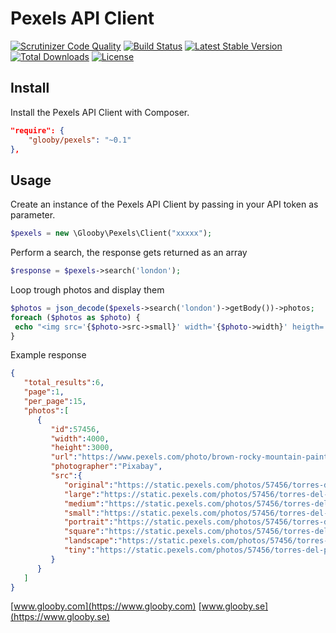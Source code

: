 # Pexels API Client
[![Scrutinizer Code Quality](https://scrutinizer-ci.com/g/glooby/pexels/badges/quality-score.png?b=master)](https://scrutinizer-ci.com/g/glooby/pexels/?branch=master)
[![Build Status](https://scrutinizer-ci.com/g/glooby/pexels/badges/build.png?b=master)](https://scrutinizer-ci.com/g/glooby/pexels/build-status/master)
[![Latest Stable Version](https://poser.pugx.org/glooby/pexels/version)](https://packagist.org/packages/glooby/pexels)
[![Total Downloads](https://poser.pugx.org/glooby/pexels/downloads)](https://packagist.org/packages/glooby/pexels)
[![License](https://poser.pugx.org/glooby/pexels/license)](https://packagist.org/packages/glooby/pexels)

## Install

Install the Pexels API Client with Composer.

```json
"require": {
    "glooby/pexels": "~0.1"
},
```

## Usage

Create an instance of the Pexels API Client by passing in your API token as parameter.

```php
$pexels = new \Glooby\Pexels\Client("xxxxx");
```

Perform a search, the response gets returned as an array

```php
$response = $pexels->search('london');
```

Loop trough photos and display them

```php
$photos = json_decode($pexels->search('london')->getBody())->photos;
foreach ($photos as $photo) {
 echo "<img src='{$photo->src->small}' width='{$photo->width}' heigth='{$photo->height}'>"
}
```

Example response

```json
{
   "total_results":6,
   "page":1,
   "per_page":15,
   "photos":[  
      {  
         "id":57456,
         "width":4000,
         "height":3000,
         "url":"https://www.pexels.com/photo/brown-rocky-mountain-painting-57456/",
         "photographer":"Pixabay",
         "src":{  
            "original":"https://static.pexels.com/photos/57456/torres-del-paine-mountains-granite-granite-rock-57456.jpeg",
            "large":"https://static.pexels.com/photos/57456/torres-del-paine-mountains-granite-granite-rock-57456-large.jpeg",
            "medium":"https://static.pexels.com/photos/57456/torres-del-paine-mountains-granite-granite-rock-57456-medium.jpeg",
            "small":"https://static.pexels.com/photos/57456/torres-del-paine-mountains-granite-granite-rock-57456-small.jpeg",
            "portrait":"https://static.pexels.com/photos/57456/torres-del-paine-mountains-granite-granite-rock-57456-portrait.jpeg",
            "square":"https://static.pexels.com/photos/57456/torres-del-paine-mountains-granite-granite-rock-57456-square.jpeg",
            "landscape":"https://static.pexels.com/photos/57456/torres-del-paine-mountains-granite-granite-rock-57456-landscape.jpeg",
            "tiny":"https://static.pexels.com/photos/57456/torres-del-paine-mountains-granite-granite-rock-57456-tiny.jpeg"
         }
      }
   ]
}
```

[www.glooby.com](https://www.glooby.com)
[www.glooby.se](https://www.glooby.se)
